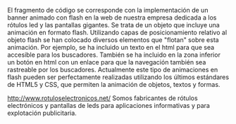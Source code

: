 El fragmento de código se corresponde con la implementación de un banner animado con flash en la web de nuestra empresa dedicada a los rótulos led y las pantallas gigantes. Se trata de un objeto que incluye una animación en formato flash. Utilizando capas de posicionamiento relativo al objeto flash se han colocado diversos elementos que "flotan" sobre esta animación. Por ejemplo, se ha incluido un texto en el html para que sea accesible para los buscadores. También se ha incluido en la zona inferior un botón en html con un enlace para que la navegación también sea rastreable por los buscadores. Actualmente este tipo de animaciones en flash pueden ser perfectamente realizadas utilizando los últimos estándares de HTML5 y CSS, que permiten la animación de objetos, textos y formas. 



http://www.rotuloselectronicos.net/
Somos fabricantes de rótulos electrónicos y pantallas de leds para aplicaciones informativas y para explotación publicitaria.
